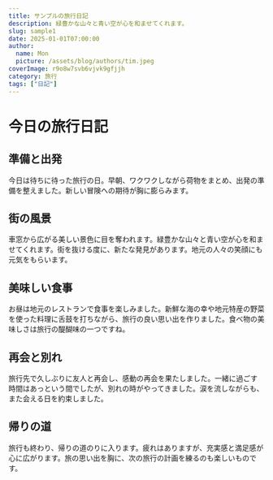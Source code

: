 ```yaml
---
title: サンプルの旅行日記
description: 緑豊かな山々と青い空が心を和ませてくれます。
slug: sample1
date: 2025-01-01T07:00:00
author:
  name: Mon
  picture: /assets/blog/authors/tim.jpeg
coverImage: r9o8w7svb6vjvk9gfjjh
category: 旅行
tags: ["日記"]
---
```


# 今日の旅行日記

## 準備と出発

今日は待ちに待った旅行の日。早朝、ワクワクしながら荷物をまとめ、出発の準備を整えました。新しい冒険への期待が胸に膨らみます。

## 街の風景

車窓から広がる美しい景色に目を奪われます。緑豊かな山々と青い空が心を和ませてくれます。街を抜ける度に、新たな発見があります。地元の人々の笑顔にも元気をもらいます。

## 美味しい食事

お昼は地元のレストランで食事を楽しみました。新鮮な海の幸や地元特産の野菜を使った料理に舌鼓を打ちながら、旅行の良い思い出を作りました。食べ物の美味しさは旅行の醍醐味の一つですね。

## 再会と別れ

旅行先で久しぶりに友人と再会し、感動の再会を果たしました。一緒に過ごす時間はあっという間でしたが、別れの時がやってきました。涙を流しながらも、また会える日を約束しました。

## 帰りの道

旅行も終わり、帰りの道のりに入ります。疲れはありますが、充実感と満足感が心に広がります。旅の思い出を胸に、次の旅行の計画を練るのも楽しいものです。
